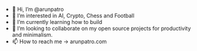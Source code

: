 - 👋 Hi, I’m @arunpatro
- 👀 I’m interested in AI, Crypto, Chess and Football 
- 🌱 I’m currently learning how to build
- 💞️ I’m looking to collaborate on my open source projects for productivity and minimalism. 
- 📫 How to reach me -> arunpatro.com

<!---
arunpatro/arunpatro is a ✨ special ✨ repository because its `README.md` (this file) appears on your GitHub profile.
You can click the Preview link to take a look at your changes.
--->
